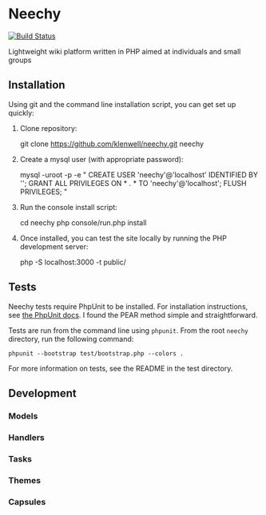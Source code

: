 # Neechy
[![Build Status](https://travis-ci.org/klenwell/neechy.svg)](https://travis-ci.org/klenwell/neechy)

Lightweight wiki platform written in PHP aimed at individuals and small groups


## Installation
Using git and the command line installation script, you can get set up quickly:

1. Clone repository:

    git clone https://github.com/klenwell/neechy.git neechy

2. Create a mysql user (with appropriate password):

    mysql -uroot -p -e "
     CREATE USER 'neechy'@'localhost' IDENTIFIED BY '<PASSWORD>';
     GRANT ALL PRIVILEGES ON * . * TO 'neechy'@'localhost';
     FLUSH PRIVILEGES;
    "

3. Run the console install script:

    cd neechy
    php console/run.php install

4. Once installed, you can test the site locally by running the PHP development server:

    php -S localhost:3000 -t public/


## Tests
Neechy tests require PhpUnit to be installed. For installation instructions, see [the PhpUnit docs](http://phpunit.de/manual/3.7/en/installation.html). I found the PEAR method simple and straightforward.

Tests are run from the command line using `phpunit`. From the root `neechy` directory, run the following command:

    phpunit --bootstrap test/bootstrap.php --colors .

For more information on tests, see the README in the test directory.


## Development

### Models

### Handlers

### Tasks

### Themes

### Capsules
